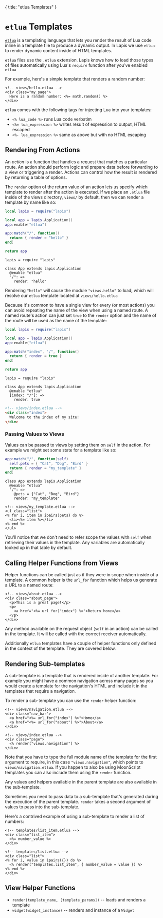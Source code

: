 {
  title: "etlua Templates"
}
# `etlua` Templates

[`etlua`][1] is a templating language that lets you render the result of Lua
code inline in a template file to produce a dynamic output. In Lapis we use
`etlua` to render dynamic content inside of HTML templates.

`etlua` files use the `.etlua` extension. Lapis knows how to load those types
of files automatically using Lua's `require` function after you've enabled
`etlua`

For example, here's a simple template that renders a random number:

```erb
<!-- views/hello.etlua -->
<div class="my_page">
  Here is a random number: <%= math.random() %>
</div>
```

`etlua` comes with the following tags for injecting Lua into your templates:

* `<% lua_code %>` runs Lua code verbatim
* `<%= lua_expression %>` writes result of expression to output, HTML escaped
* `<%- lua_expression %>` same as above but with no HTML escaping


## Rendering From Actions

An *action* is a function that handles a request that matches a particular
route. An action should perform logic and prepare data before forwarding to a
view or triggering a render. Actions can control how the result is rendered by
returning a table of options.

The `render` option of the return value of an action lets us specify which
template to render after the action is executed. If we place an `.etlua` file
inside of the views directory, `views/` by default, then we can render a
template by name like so:


```lua
local lapis = require("lapis")

local app = lapis.Application()
app:enable("etlua")

app:match("/", function()
  return { render = "hello" }
end)

return app
```

```moon
lapis = require "lapis"

class App extends lapis.Application
  @enable "etlua"
  "/": =>
    render: "hello"
```


Rendering `"hello"` will cause the module `"views.hello"` to load, which will
resolve our `etlua` template located at `views/hello.etlua`

Because it's common to have a single view for every (or most actions) you can
avoid repeating the name of the view when using a named route. A named route's
action can just set `true` to the `render` option and the name of the route
will be used as the name of the template:


```lua
local lapis = require("lapis")

local app = lapis.Application()
app:enable("etlua")

app:match("index", "/", function()
  return { render = true }
end)

return app
```

```moon
lapis = require "lapis"

class App extends lapis.Application
  @enable "etlua"
  [index: "/"]: =>
    render: true
```

```html
<!-- views/index.etlua -->
<div class="index">
  Welcome to the index of my site!
</div>
```


### Passing Values to Views

Values can be passed to views by setting them on `self` in the action. For
example we might set some state for a template like so:


```lua
app:match("/", function(self)
  self.pets = { "Cat", "Dog", "Bird" }
  return { render = "my_template" }
end)
```

```moon
class App extends lapis.Application
  @enable "etlua"
  "/": =>
    @pets = {"Cat", "Dog", "Bird"}
    render: "my_template"
```

```erb
<!-- views/my_template.etlua -->
<ul class="list">
<% for i, item in ipairs(pets) do %>
  <li><%= item %></li>
<% end %>
</ul>
```

You'll notice that we don't need to refer scope the values with `self` when
retrieving their values in the template. Any variables are automatically looked
up in that table by default.


## Calling Helper Functions from Views

Helper functions can be called just as if they were in scope when inside of a
template. A common helper is the `url_for` function which helps us generate a
URL to a named route:

```erb
<!-- views/about.etlua -->
<div class="about_page">
  <p>This is a great page!</p>
  <p>
    <a href="<%= url_for("index") %>">Return home</a>
  </p>
</div>
```

Any method available on the request object (`self` in an action) can be called
in the template. It will be called with the correct receiver automatically.

Additionally `etlua` templates have a couple of helper functions only defined in
the context of the template. They are covered below.


## Rendering Sub-templates

A sub-template is a template that is rendered inside of another template. For example
you might have a common navigation across many pages so you would create a
template for the navigation's HTML and include it in the templates that require
a navigation.

To render a sub-template you can use the `render` helper function:

```erb
<!-- views/navigation.etlua -->
<div class="nav_bar">
  <a href="<%= url_for("index") %>">Home</a>
  <a href="<%= url_for("about") %>">About</a>
</div>
```

```erb
<!-- views/index.etlua -->
<div class="page">
  <% render("views.navigation") %>
</div>
```

Note that you have to type the full module name of the template for the first
argument to require, in this case `"views.navigation"`, which points to
`views/navigation.etlua`. If you happen to also be using MoonScript templates
you can also include them using the `render` function.

Any values and helpers available in the parent template are also available in
the sub-template.

Sometimes you need to pass data to a sub-template that's generated during the
execution of the parent template. `render` takes a second argument of values
to pass into the sub-template.

Here's a contrived example of using a sub-template to render a list of numbers:

```erb
<!-- templates/list_item.etlua -->
<div class="list_item">
  <%= number_value %>
</div>
```

```erb
<!-- templates/list.etlua -->
<div class="list">
<% for i, value in ipairs({}) do %>
  <% render("templates.list_item", { number_value = value }) %>
<% end %>
</div>
```

## View Helper Functions

* `render(template_name, [template_params])` -- loads and renders a template
* `widget(widget_instance)` -- renders and instance of a `Widget`

[1]: https://github.com/leafo/etlua
